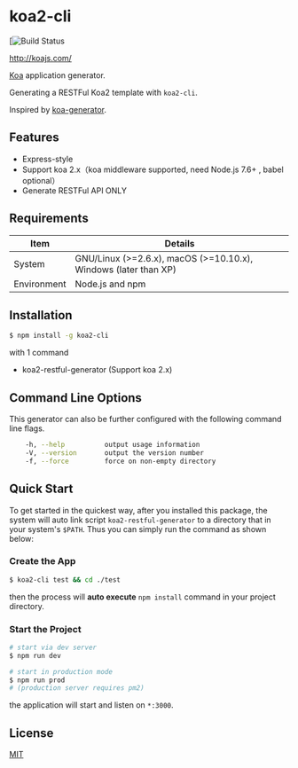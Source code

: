 # koa2-cli

[![Build Status](https://travis-ci.org/lenconda/koa2-cli.svg?branch=master)

http://koajs.com/

[Koa](https://www.npmjs.com/package/koa) application generator.

Generating a RESTFul Koa2 template with `koa2-cli`. 

Inspired by [koa-generator](https://github.com/17koa/koa-generator).

## Features

- Express-style
- Support koa 2.x（koa middleware supported, need Node.js 7.6+ , babel optional）
- Generate RESTFul API ONLY

## Requirements

| Item        | Details                                                      |
| ----------- | ------------------------------------------------------------ |
| System      | GNU/Linux (>=2.6.x), macOS (>=10.10.x), Windows (later than XP) |
| Environment | Node.js and npm                                              |

## Installation

```sh
$ npm install -g koa2-cli
```

with 1 command

- koa2-restful-generator (Support koa 2.x)

## Command Line Options

This generator can also be further configured with the following command line flags.

```bash
    -h, --help          output usage information
    -V, --version       output the version number
    -f, --force         force on non-empty directory
```

## Quick Start


To get started in the quickest way, after you installed this package, the system will auto link script `koa2-restful-generator` to a directory that in your system's `$PATH`. Thus you can simply run the command as shown below:

### Create the App

```bash
$ koa2-cli test && cd ./test
```

then the process will **auto execute** `npm install` command in your project directory.

### Start the Project

```bash
# start via dev server
$ npm run dev

# start in production mode
$ npm run prod
# (production server requires pm2)
```

the application will start and listen on `*:3000`.

## License

[MIT](LICENSE)
